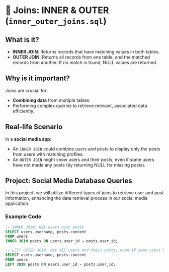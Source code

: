 # 🔗 Joins: INNER & OUTER (`inner_outer_joins.sql`)

## What is it?
- **INNER JOIN**: Returns records that have matching values in both tables.
- **OUTER JOIN**: Returns all records from one table, and the matched records from another. If no match is found, NULL values are returned.

## Why is it important?
Joins are crucial for:
- **Combining data** from multiple tables.
- Performing complex queries to retrieve relevant, associated data efficiently.

## Real-life Scenario
In a **social media app**:
- An `INNER JOIN` could combine users and posts to display only the posts from users with matching profiles.
- An `OUTER JOIN` might show users and their posts, even if some users have not made any posts (by returning NULL for missing posts).

## Project: Social Media Database Queries
In this project, we will utilize different types of joins to retrieve user and post information, enhancing the data retrieval process in our social media application.

### Example Code
```sql
-- INNER JOIN: Get users with posts
SELECT users.username, posts.content
FROM users
INNER JOIN posts ON users.user_id = posts.user_id;

-- LEFT OUTER JOIN: Get all users and their posts, even if some users have no posts
SELECT users.username, posts.content
FROM users
LEFT JOIN posts ON users.user_id = posts.user_id;
